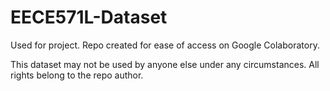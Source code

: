 # EECE571L-Dataset

Used for project. Repo created for ease of access on Google Colaboratory.

This dataset may not be used by anyone else under any circumstances. All rights belong to the repo author.
